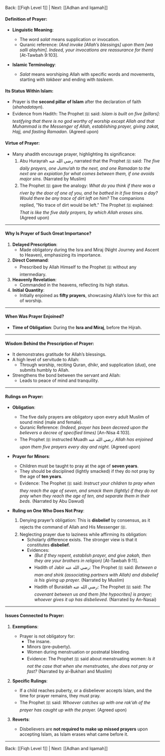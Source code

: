 Back: [[Fiqh Level 1]] | Next: [[Adhan and Iqamah]]

#### Definition of Prayer:
- **Linguistic Meaning**: 
  - The word *salat* means supplication or invocation.
  - Quranic reference: *(And invoke [Allah’s blessings] upon them [wa salli alayhim]. Indeed, your invocations are reassurance for them)* [At-Tawbah 9:103].

- **Islamic Terminology**:
  - *Salat* means worshiping Allah with specific words and movements, starting with *takbeer* and ending with *tasleem*.

#### Its Status Within Islam:
- Prayer is the **second pillar of Islam** after the declaration of faith (*shahadatayn*).
- Evidence from Hadith: The Prophet ﷺ said:
  *Islam is built on five [pillars]: testifying that there is no god worthy of worship except Allah and that Muhammad is the Messenger of Allah, establishing prayer, giving zakat, Hajj, and fasting Ramadan.* (Agreed upon)

#### Virtue of Prayer:
- Many ahadith encourage prayer, highlighting its significance:
  1. Abu Hurayrah رضي الله عنه narrated that the Prophet ﷺ said:
     *The five daily prayers, one Jumu‘ah to the next, and one Ramadan to the next are an expiation for what comes between them, if one avoids major sins.* (Narrated by Muslim)
  2. The Prophet ﷺ gave the analogy:
     *What do you think if there was a river by the door of one of you, and he bathed in it five times a day? Would there be any trace of dirt left on him?* The companions replied, "No trace of dirt would be left." The Prophet ﷺ explained: *That is like the five daily prayers, by which Allah erases sins.* (Agreed upon)

---

#### Why Is Prayer of Such Great Importance?
1. **Delayed Prescription**:
   - Made obligatory during the Isra and Miraj (Night Journey and Ascent to Heaven), emphasizing its importance.
2. **Direct Command**:
   - Prescribed by Allah Himself to the Prophet ﷺ without any intermediary.
3. **Heavenly Revelation**:
   - Commanded in the heavens, reflecting its high status.
4. **Initial Quantity**:
   - Initially enjoined as **fifty prayers**, showcasing Allah’s love for this act of worship.

---

#### When Was Prayer Enjoined?
- **Time of Obligation**: During the **Isra and Miraj**, before the Hijrah.

---

#### Wisdom Behind the Prescription of Prayer:
- It demonstrates gratitude for Allah’s blessings.
- A high level of servitude to Allah: 
  - Through worship, reciting Quran, dhikr, and supplication (*dua*), one submits humbly to Allah.
- Strengthens the bond between the servant and Allah:
  - Leads to peace of mind and tranquility.

---

#### Rulings on Prayer:
- **Obligation**:
  - The five daily prayers are obligatory upon every adult Muslim of sound mind (male and female).
  - Quranic Reference: *(Indeed, prayer has been decreed upon the believers a decree of specified times)* [An-Nisa 4:103].
  - The Prophet ﷺ instructed Muadh رضي الله عنه:
    *Allah has enjoined upon them five prayers every day and night.* (Agreed upon)

- **Prayer for Minors**:
  - Children must be taught to pray at the age of **seven years**.
  - They should be disciplined (lightly smacked) if they do not pray by the age of **ten years**.
  - Evidence: The Prophet ﷺ said:
    *Instruct your children to pray when they reach the age of seven, and smack them (lightly) if they do not pray when they reach the age of ten, and separate them in their beds.* (Narrated by Abu Dawud)

- **Ruling on One Who Does Not Pray**:
  1. Denying prayer’s obligation: This is **disbelief** by consensus, as it rejects the command of Allah and His Messenger ﷺ.
  2. Neglecting prayer due to laziness while affirming its obligation:
     - Scholarly difference exists. The stronger view is that it constitutes **disbelief**.
     - Evidences:
       - *(But if they repent, establish prayer, and give zakah, then they are your brothers in religion)* [At-Tawbah 9:11].
       - Hadith of Jabir رضي الله عنه: The Prophet ﷺ said:
         *Between a man and shirk (associating partners with Allah) and disbelief is his giving up prayer.* (Narrated by Muslim)
       - Hadith of Buraidah رضي الله عنه: The Prophet ﷺ said:
         *The covenant between us and them [the hypocrites] is prayer; whoever gives it up has disbelieved.* (Narrated by An-Nasai)

---

#### Issues Connected to Prayer:
1. **Exemptions**:
   - Prayer is not obligatory for:
     - The insane.
     - Minors (pre-puberty).
     - Women during menstruation or postnatal bleeding.
     - Evidence: The Prophet ﷺ said about menstruating women:
       *Is it not the case that when she menstruates, she does not pray or fast?* (Narrated by al-Bukhari and Muslim)

2. **Specific Rulings**:
   - If a child reaches puberty, or a disbeliever accepts Islam, and the time for prayer remains, they must pray.
   - The Prophet ﷺ said:
     *Whoever catches up with one rak‘ah of the prayer has caught up with the prayer.* (Agreed upon)

3. **Reverts**:
   - Disbelievers are **not required to make up missed prayers** upon accepting Islam, as Islam erases what came before it.

--- 
Back: [[Fiqh Level 1]] | Next: [[Adhan and Iqamah]]